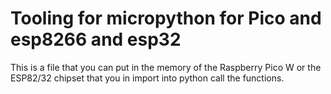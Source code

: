 # Tooling for micropython for Pico and esp8266 and esp32

This is a file that you can put in the memory of the Raspberry Pico W or the ESP82/32 chipset that you in import into python
call the functions. 

